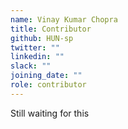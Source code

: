 ```yaml
---
name: Vinay Kumar Chopra
title: Contributor
github: HUN-sp
twitter: ""
linkedin: ""
slack: ""
joining_date: ""
role: contributor
---
```


Still waiting for this
